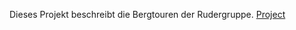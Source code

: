 Dieses Projekt beschreibt die Bergtouren der Rudergruppe.
[Project](http://href="https://github.com/DXCTho/bwf-frontend/tree/src/index.html)
